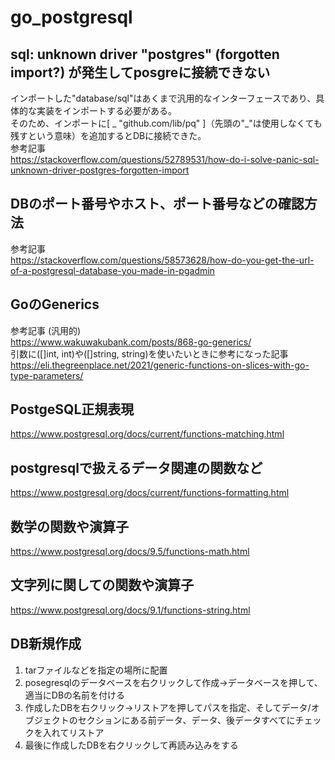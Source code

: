 # go_postgresql

## sql: unknown driver "postgres" (forgotten import?) が発生してposgreに接続できない
インポートした"database/sql"はあくまで汎用的なインターフェースであり、具体的な実装をインポートする必要がある。  
そのため、インポートに[ _ "github.com/lib/pq" ]（先頭の"_"は使用しなくても残すという意味）を追加するとDBに接続できた。  
参考記事  
https://stackoverflow.com/questions/52789531/how-do-i-solve-panic-sql-unknown-driver-postgres-forgotten-import

## DBのポート番号やホスト、ポート番号などの確認方法
参考記事  
https://stackoverflow.com/questions/58573628/how-do-you-get-the-url-of-a-postgresql-database-you-made-in-pgadmin

## GoのGenerics
参考記事  (汎用的)  
https://www.wakuwakubank.com/posts/868-go-generics/  
引数に([]int, int)や([]string, string)を使いたいときに参考になった記事  
https://eli.thegreenplace.net/2021/generic-functions-on-slices-with-go-type-parameters/  

## PostgeSQL正規表現
https://www.postgresql.org/docs/current/functions-matching.html

## postgresqlで扱えるデータ関連の関数など
https://www.postgresql.org/docs/current/functions-formatting.html

## 数学の関数や演算子
https://www.postgresql.org/docs/9.5/functions-math.html

## 文字列に関しての関数や演算子
https://www.postgresql.org/docs/9.1/functions-string.html

## DB新規作成
1. tarファイルなどを指定の場所に配置
2. posegresqlのデータベースを右クリックして作成→データベースを押して、適当にDBの名前を付ける
3. 作成したDBを右クリック→リストアを押してパスを指定、そしてデータ/オブジェクトのセクションにある前データ、データ、後データすべてにチェックを入れてリストア
4. 最後に作成したDBを右クリックして再読み込みをする

